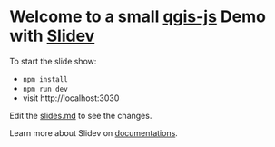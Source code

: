 # Welcome to a small [qgis-js](https://github.com/qgis/qgis-js) Demo with [Slidev](https://github.com/slidevjs/slidev)

To start the slide show:

- `npm install`
- `npm run dev`
- visit http://localhost:3030

Edit the [slides.md](./slides.md) to see the changes.

Learn more about Slidev on [documentations](https://sli.dev/).
